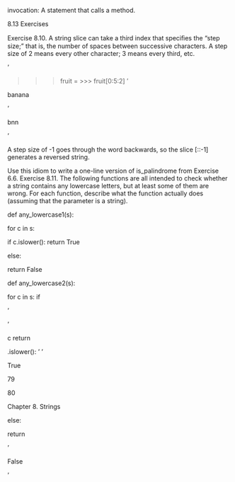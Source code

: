 invocation: A statement that calls a method.

8.13 Exercises

Exercise 8.10. A string slice can take a third index that speciﬁes the “step size;” that is, the number of spaces between successive characters. A step size of 2 means every other character; 3 means every third, etc.

’

>>> fruit = >>> fruit[0:5:2] ’

banana

’

bnn

’

A step size of -1 goes through the word backwards, so the slice [::-1] generates a reversed string.

Use this idiom to write a one-line version of is_palindrome from Exercise 6.6. Exercise 8.11. The following functions are all intended to check whether a string contains any lowercase letters, but at least some of them are wrong. For each function, describe what the function actually does (assuming that the parameter is a string).

def any_lowercase1(s):

for c in s:

if c.islower(): return True

else:

return False

def any_lowercase2(s):

for c in s: if

’

’

c return

.islower(): ’ ’

True

79

80

Chapter 8. Strings

else:

return

’

False

’